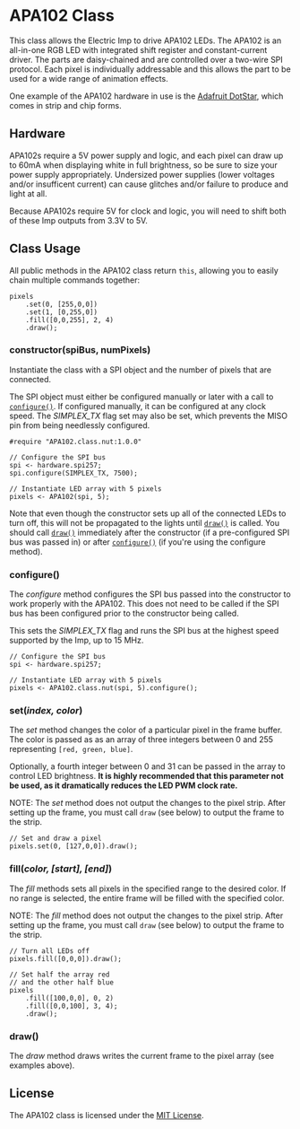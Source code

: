# APA102 Class

This class allows the Electric Imp to drive APA102 LEDs. The APA102 is an all-in-one RGB LED with integrated shift register and constant-current driver. The parts are daisy-chained and are controlled over a two-wire SPI protocol. Each pixel is individually addressable and this allows the part to be used for a wide range of animation effects.

One example of the APA102 hardware in use is the [Adafruit DotStar](http://www.adafruit.com/categories/340), which comes in strip and chip forms.

## Hardware

APA102s require a 5V power supply and logic, and each pixel can draw up to 60mA when displaying white in full brightness, so be sure to size your power supply appropriately. Undersized power supplies (lower voltages and/or insufficent current) can cause glitches and/or failure to produce and light at all.

Because APA102s require 5V for clock and logic, you will need to shift both of these Imp outputs from 3.3V to 5V.

## Class Usage

All public methods in the APA102 class return `this`, allowing you to easily chain multiple commands together:

```squirrel
pixels
    .set(0, [255,0,0])
    .set(1, [0,255,0])
    .fill([0,0,255], 2, 4)
    .draw();
```

### constructor(spiBus, numPixels)

Instantiate the class with a SPI object and the number of pixels that are connected.

The SPI object must either be configured manually or later with a call to [`configure()`](#configure). If configured manually, it can be configured at any clock speed.  The *SIMPLEX_TX* flag set may also be set, which prevents the MISO pin from being needlessly configured.

```squirrel
#require "APA102.class.nut:1.0.0"

// Configure the SPI bus
spi <- hardware.spi257;
spi.configure(SIMPLEX_TX, 7500);

// Instantiate LED array with 5 pixels
pixels <- APA102(spi, 5);
```

Note that even though the constructor sets up all of the connected LEDs to turn off, this will not be propagated to the lights until [`draw()`](#draw) is called.  You should call [`draw()`](#draw) immediately after the constructor (if a pre-configured SPI bus was passed in) or after [`configure()`](#configure) (if you're using the configure method).

### configure()

The *configure* method configures the SPI bus passed into the constructor to work properly with the APA102.  This does not need to be called if the SPI bus has been configured prior to the constructor being called.

This sets the *SIMPLEX_TX* flag and runs the SPI bus at the highest speed supported by the Imp, up to 15 MHz.

```squirrel
// Configure the SPI bus
spi <- hardware.spi257;

// Instantiate LED array with 5 pixels
pixels <- APA102.class.nut(spi, 5).configure();
```

### set(*index, color*)

The *set* method changes the color of a particular pixel in the frame buffer. The color is passed as as an array of three integers between 0 and 255 representing `[red, green, blue]`.

Optionally, a fourth integer between 0 and 31 can be passed in the array to control LED brightness.  **It is highly recommended that this parameter not be used, as it dramatically reduces the LED PWM clock rate.**

NOTE: The *set* method does not output the changes to the pixel strip. After setting up the frame, you must call `draw` (see below) to output the frame to the strip.

```squirrel
// Set and draw a pixel
pixels.set(0, [127,0,0]).draw();
```

### fill(*color, [start], [end]*)

The *fill* methods sets all pixels in the specified range to the desired color. If no range is selected, the entire frame will be filled with the specified color.

NOTE: The *fill* method does not output the changes to the pixel strip. After setting up the frame, you must call `draw` (see below) to output the frame to the strip.

```squirrel
// Turn all LEDs off
pixels.fill([0,0,0]).draw();
```

```squirrel
// Set half the array red
// and the other half blue
pixels
    .fill([100,0,0], 0, 2)
    .fill([0,0,100], 3, 4);
    .draw();
```

### draw()

The *draw* method draws writes the current frame to the pixel array (see examples above).

## License

The APA102 class is licensed under the [MIT License](./LICENSE).
